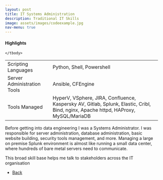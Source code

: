 ```yaml
---
layout: post
title: IT Systems Administration 
description: Traditional IT Skills
image: assets/images/codeexample.jpg
nav-menu: true
---
```

<h4>Highlights</h4>
<div class="table-wrapper">
  <table>
    <tbody>
      <tr>
        <td>Scripting Languages</td>
        <td>Python, Shell, Powershell</td>
      </tr>
      <tr>
        <td>Server Administration Tools</td>
        <td>Ansible, CFEngine</td>
      </tr>
        <tr>
        <td>Tools Managed</td>
        <td>HyperV, VSphere, JIRA, Confluence, Kaspersky AV, Gitlab, Splunk,
        Elastic, Cribl, Bind, nginx, Apache httpd, HAProxy, MySQL/MariaDB</td>
      </tr>

    </tbody>
  </table>
</div>


Before getting into data engineering I was a Systems Administrator. I was responsible for server administration, database administration, basic website building, security tools management, and more. Managing a large on premise  Splunk environment is almost like running a small data center, where hundreds of bare metal servers need to communicate.  
  
This broad skill base helps me talk to stakeholders across the IT organisation  

<ul class="actions">
<li><a href="/" class="button next scrolly">Back</a></li>
</ul>